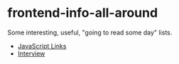 # frontend-info-all-around

Some interesting, useful, "going to read some day" lists.

+ [JavaScript Links](javascript.md)
+ [Interview](interview.md)